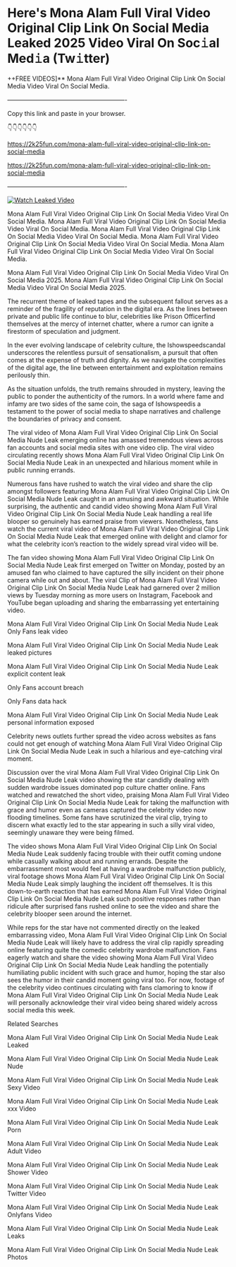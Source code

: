 # Here's Mona Alam Full Viral Video Original Clip Link On Social Media Leaked 2025 Video Viral On Soc𝚒al Med𝚒a (Tw𝚒tter)

++FREE VIDEOS]** Mona Alam Full Viral Video Original Clip Link On Social Media Video Viral On Social Media.

———————————————————-

Copy this link and paste in your browser.

👇👇👇👇👇👇

https://2k25fun.com/mona-alam-full-viral-video-original-clip-link-on-social-media

https://2k25fun.com/mona-alam-full-viral-video-original-clip-link-on-social-media

———————————————————-

[![Watch Leaked Video](https://miro.medium.com/v2/resize:fit:828/format:webp/1*cilzJN44JGOrTw9NJCrNHA.gif "Watch Leaked Video")](https://2k25fun.com/mona-alam-full-viral-video-original-clip-link-on-social-media)

Mona Alam Full Viral Video Original Clip Link On Social Media Video Viral On Social Media. Mona Alam Full Viral Video Original Clip Link On Social Media Video Viral On Social Media. Mona Alam Full Viral Video Original Clip Link On Social Media Video Viral On Social Media. Mona Alam Full Viral Video Original Clip Link On Social Media Video Viral On Social Media. Mona Alam Full Viral Video Original Clip Link On Social Media Video Viral On Social Media.

Mona Alam Full Viral Video Original Clip Link On Social Media Video Viral On Social Media 2025. Mona Alam Full Viral Video Original Clip Link On Social Media Video Viral On Social Media 2025.

The recurrent theme of leaked tapes and the subsequent fallout serves as a reminder of the fragility of reputation in the digital era. As the lines between private and public life continue to blur, celebrities like Prison Officerfind themselves at the mercy of internet chatter, where a rumor can ignite a firestorm of speculation and judgment.

In the ever evolving landscape of celebrity culture, the Ishowspeedscandal underscores the relentless pursuit of sensationalism, a pursuit that often comes at the expense of truth and dignity. As we navigate the complexities of the digital age, the line between entertainment and exploitation remains perilously thin.

As the situation unfolds, the truth remains shrouded in mystery, leaving the public to ponder the authenticity of the rumors. In a world where fame and infamy are two sides of the same coin, the saga of Ishowspeedis a testament to the power of social media to shape narratives and challenge the boundaries of privacy and consent.

The viral video of Mona Alam Full Viral Video Original Clip Link On Social Media Nude Leak emerging online has amassed tremendous views across fan accounts and social media sites with one video clip. The viral video circulating recently shows Mona Alam Full Viral Video Original Clip Link On Social Media Nude Leak in an unexpected and hilarious moment while in public running errands.

Numerous fans have rushed to watch the viral video and share the clip amongst followers featuring Mona Alam Full Viral Video Original Clip Link On Social Media Nude Leak caught in an amusing and awkward situation. While surprising, the authentic and candid video showing Mona Alam Full Viral Video Original Clip Link On Social Media Nude Leak handling a real life blooper so genuinely has earned praise from viewers. Nonetheless, fans watch the current viral video of Mona Alam Full Viral Video Original Clip Link On Social Media Nude Leak that emerged online with delight and clamor for what the celebrity icon’s reaction to the widely spread viral video will be.

The fan video showing Mona Alam Full Viral Video Original Clip Link On Social Media Nude Leak first emerged on Twitter on Monday, posted by an amused fan who claimed to have captured the silly incident on their phone camera while out and about. The viral Clip of Mona Alam Full Viral Video Original Clip Link On Social Media Nude Leak had garnered over 2 million views by Tuesday morning as more users on Instagram, Facebook and YouTube began uploading and sharing the embarrassing yet entertaining video.

Mona Alam Full Viral Video Original Clip Link On Social Media Nude Leak Only Fans leak video

Mona Alam Full Viral Video Original Clip Link On Social Media Nude Leak leaked pictures

Mona Alam Full Viral Video Original Clip Link On Social Media Nude Leak explicit content leak

Only Fans account breach

Only Fans data hack

Mona Alam Full Viral Video Original Clip Link On Social Media Nude Leak personal information exposed

Celebrity news outlets further spread the video across websites as fans could not get enough of watching Mona Alam Full Viral Video Original Clip Link On Social Media Nude Leak in such a hilarious and eye-catching viral moment.

Discussion over the viral Mona Alam Full Viral Video Original Clip Link On Social Media Nude Leak video showing the star candidly dealing with sudden wardrobe issues dominated pop culture chatter online. Fans watched and rewatched the short video, praising Mona Alam Full Viral Video Original Clip Link On Social Media Nude Leak for taking the malfunction with grace and humor even as cameras captured the celebrity video now flooding timelines. Some fans have scrutinized the viral clip, trying to discern what exactly led to the star appearing in such a silly viral video, seemingly unaware they were being filmed.

The video shows Mona Alam Full Viral Video Original Clip Link On Social Media Nude Leak suddenly facing trouble with their outfit coming undone while casually walking about and running errands. Despite the embarrassment most would feel at having a wardrobe malfunction publicly, viral footage shows Mona Alam Full Viral Video Original Clip Link On Social Media Nude Leak simply laughing the incident off themselves. It is this down-to-earth reaction that has earned Mona Alam Full Viral Video Original Clip Link On Social Media Nude Leak such positive responses rather than ridicule after surprised fans rushed online to see the video and share the celebrity blooper seen around the internet.

While reps for the star have not commented directly on the leaked embarrassing video, Mona Alam Full Viral Video Original Clip Link On Social Media Nude Leak will likely have to address the viral clip rapidly spreading online featuring quite the comedic celebrity wardrobe malfunction. Fans eagerly watch and share the video showing Mona Alam Full Viral Video Original Clip Link On Social Media Nude Leak handling the potentially humiliating public incident with such grace and humor, hoping the star also sees the humor in their candid moment going viral too. For now, footage of the celebrity video continues circulating with fans clamoring to know if Mona Alam Full Viral Video Original Clip Link On Social Media Nude Leak will personally acknowledge their viral video being shared widely across social media this week.

Related Searches

Mona Alam Full Viral Video Original Clip Link On Social Media Nude Leak Leaked

Mona Alam Full Viral Video Original Clip Link On Social Media Nude Leak Nude

Mona Alam Full Viral Video Original Clip Link On Social Media Nude Leak Sexy Video

Mona Alam Full Viral Video Original Clip Link On Social Media Nude Leak xxx Video

Mona Alam Full Viral Video Original Clip Link On Social Media Nude Leak Porn

Mona Alam Full Viral Video Original Clip Link On Social Media Nude Leak Adult Video

Mona Alam Full Viral Video Original Clip Link On Social Media Nude Leak Shower Video

Mona Alam Full Viral Video Original Clip Link On Social Media Nude Leak Twitter Video

Mona Alam Full Viral Video Original Clip Link On Social Media Nude Leak Onlyfans Video

Mona Alam Full Viral Video Original Clip Link On Social Media Nude Leak Leaks

Mona Alam Full Viral Video Original Clip Link On Social Media Nude Leak Photos